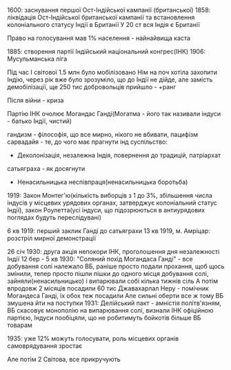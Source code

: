 1600: заснування першої Ост-Індійської кампанії (британської)
1858: ліквідація Ост-Індійської британської кампанії та встановлення колоніального статусу Індії в Британії
У 20 ст вся Індія є Британії

Право на голосування мав 1% населення - найнайвища каста

1885: створення партії Індійський національний конгрес(ІНК)
1906: Мусульманська ліга

Під час І світової 1.5 млн було мобілізовано
Нім на поч хотіла захопити Індію, через рік вже було зрозуміло, що до Індії не дійде, але замість демобілізації, ще 250 тис добровольців прийшло - +ранг

Після війни - криза

Партію ІНК очолює Могандас Ганді(Могатма - його так називали індуси - батько Індії, чистий)

гандизм - філософія, що все мирно, нікого не вбивати, пацифізм
сарвадайя - те, до чого має прагнути інд суспільство:
  - Деколонізація, незалежна Індія, повернення до традицій, патріархат

сатьяграха - як досягнути
  - Ненасильницька неспівпраця(ненасильницька боротьба)

1919: Закон Монтег'ю(кількість виборців з 1 до 3%, збільшення числа індусів у місцевих урядових органах, затверджує колоніальний статус Індії), закон Роулетта(усі індуси, що підозрюються в антиурядових поглядах будуть переслідувані)

6 кв 1919: перший заклик Ганді до сатьяграхи
13 кв 1919, м. Амріцар: розстріл мирної демонстрації

26 січ 1930: друга акція непокори ІНК, проголошення дня незалежності Індії
12 бер - 5 кв 1930: "Соляний похід Могандаса Ганді" - все добування солі належало ВБ, раніше просто подали прохання, щоб щось змінили, тепер просто пішли пішки до одного місця добування солі, зайняли(ненасильницько) і випарювали собі кілька тижнів сіль
А потім впродовж 2 місяців посадили 60 тис
Джавахарлал Неру - помічник Могандеса Ганді, їх обох теж посадили
Але сильні оберти все ж тому ВБ змушена йти на поступки
1931: Делійський пакт - амністія політв'язням, ВБ скасовує монополію на випарювання солі, визнали ІНК офіційною партією, Індуси пообіцяли, що не робитимуть бойкотів більше ВБ товарам

1935: уже 12% можуть голосувати, роль місцевих органів самоврядування зростає

Але потім 2 Світова, все прикручують
